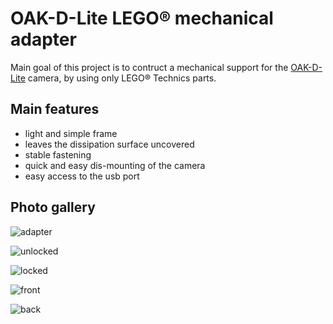 # OAK-D-Lite LEGO&reg; mechanical adapter

Main goal of this project is to contruct a mechanical support for the [OAK-D-Lite](https://docs.luxonis.com/projects/hardware/en/latest/pages/DM9095.html#dm9095) camera, by using only LEGO&reg; Technics parts.

## Main features

* light and simple frame
* leaves the dissipation surface uncovered
* stable fastening
* quick and easy dis-mounting of the camera
* easy access to the usb port

## Photo gallery
![adapter](/../../docs/images/oak-d-lite-lego-support-01.jpeg)

![unlocked](/../../docs/images/oak-d-lite-lego-support-02.jpeg)

![locked](/../../docs/images/oak-d-lite-lego-support-03.jpeg)

![front](/../../docs/images/oak-d-lite-lego-support-04.jpeg)

![back](/../../docs/images/oak-d-lite-lego-support-05.jpeg)

